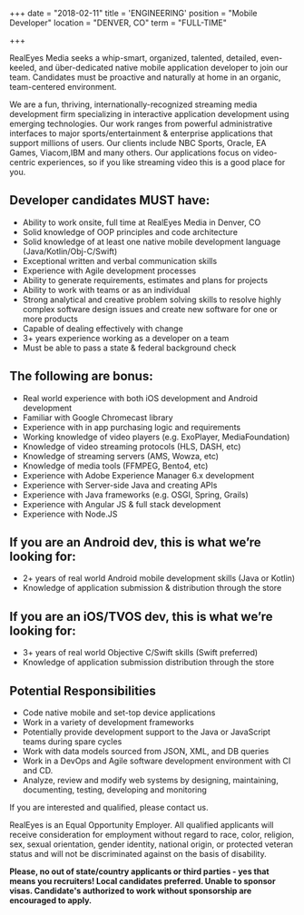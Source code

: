 +++
date = "2018-02-11"
title = 'ENGINEERING'
position = "Mobile Developer"
location = "DENVER, CO"
term = "FULL-TIME"

+++

RealEyes Media seeks a whip-smart, organized, talented, detailed, even-keeled, and über-dedicated native mobile application developer to join our team.  Candidates must be proactive and naturally at home in an organic, team-centered environment.

We are a fun, thriving, internationally-recognized streaming media development firm specializing in interactive application development using emerging technologies. Our work ranges from powerful administrative interfaces to major sports/entertainment & enterprise applications that support millions of users. Our clients include NBC Sports, Oracle, EA Games, Viacom,IBM and many others. Our applications focus on video-centric experiences, so if you like streaming video this is a good place for you.



## **Developer candidates MUST have:**
* Ability to work onsite, full time at RealEyes Media in Denver, CO
* Solid knowledge of OOP principles and code architecture
* Solid knowledge of at least one native mobile development language (Java/Kotlin/Obj-C/Swift)
* Exceptional written and verbal communication skills
* Experience with Agile development processes
* Ability to generate requirements, estimates and plans for projects
* Ability to work with teams or as an individual
* Strong analytical and creative problem solving skills to resolve highly complex software design issues and create new software for one or more products
* Capable of dealing effectively with change
* 3+ years experience working as a developer on a team
* Must be able to pass a state & federal background check

## **The following are bonus:**
* Real world experience with both iOS development and Android development
* Familiar with Google Chromecast library
* Experience with in app purchasing logic and requirements
* Working knowledge of video players (e.g. ExoPlayer, MediaFoundation)
* Knowledge of video streaming protocols (HLS, DASH, etc)
* Knowledge of streaming servers (AMS, Wowza, etc)
* Knowledge of media tools (FFMPEG, Bento4, etc)
* Experience with Adobe Experience Manager 6.x development
* Experience with Server-side Java and creating APIs
* Experience with Java frameworks (e.g. OSGI, Spring, Grails)
* Experience with Angular JS & full stack development
* Experience with Node.JS

## **If you are an Android dev, this is what we’re looking for:**
* 2+ years of real world Android mobile development skills (Java or Kotlin)
* Knowledge of application submission & distribution through the store

## **If you are an iOS/TVOS dev, this is what we’re looking for:**
* 3+ years of real world Objective C/Swift skills (Swift preferred)
* Knowledge of application submission distribution through the store

## **Potential Responsibilities**
* Code native mobile and set-top device applications
* Work in a variety of development frameworks
* Potentially provide development support to the Java or JavaScript teams during spare cycles
* Work with data models sourced from JSON, XML, and DB queries
* Work in a DevOps and Agile software development environment with CI and CD.
* Analyze, review and modify web systems by designing, maintaining, documenting, testing, developing and monitoring

If you are interested and qualified, please contact us.

RealEyes is an Equal Opportunity Employer. All qualified applicants will receive consideration for employment without regard to race, color, religion, sex, sexual orientation, gender identity, national origin, or protected veteran status and will not be discriminated against on the basis of disability.

**Please, no out of state/country applicants or third parties - yes that means you recruiters! Local candidates preferred. Unable to sponsor visas. Candidate's authorized to work without sponsorship are encouraged to apply.**